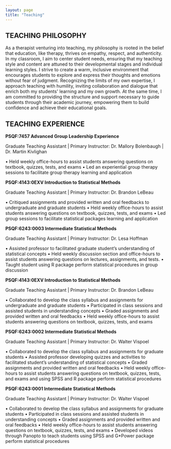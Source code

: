 ```yaml
---
layout: page
title: "Teaching"
---
```

## TEACHING PHILOSOPHY

As a therapist venturing into teaching, my philosophy is rooted in the belief that education, like therapy, thrives on empathy, respect, and authenticity. In my classroom, I aim to center student needs, ensuring that my teaching style and content are attuned to their developmental stages and individual learning styles. I strive to create a warm, inclusive environment that encourages students to explore and express their thoughts and emotions without fear of judgment. Recognizing the limits of my own expertise, I approach teaching with humility, inviting collaboration and dialogue that enrich both my students' learning and my own growth. At the same time, I am committed to providing the structure and support necessary to guide students through their academic journey, empowering them to build confidence and achieve their educational goals.

## TEACHING EXPERIENCE	


**PSQF:7457 Advanced Group Leadership Experience**

Graduate Teaching Assistant | Primary Instructor: Dr. Mallory Bolenbaugh | Dr. Martin Kivlighan

•	Held weekly office-hours to assist students answering questions on textbook, quizzes, tests, and exams
•	Led an experiential group therapy sessions to facilitate group therapy learning and application


**PSQF:4143:0EXV Introduction to Statistical Methods**

Graduate Teaching Assistant | Primary Instructor: Dr. Brandon LeBeau

•	Critiqued assignments and provided written and oral feedbacks to undergraduate and graduate students
•	Held weekly office-hours to assist students answering questions on textbook, quizzes, tests, and exams
•	Led group sessions to facilitate statistical packages learning and application


**PSQF:6243:0003 Intermediate Statistical Methods**

Graduate Teaching Assistant | Primary Instructor: Dr. Lesa Hoffman

•	Assisted professor to facilitated graduate student’s understanding of statistical concepts
•	Held weekly discussion section and office-hours to assist students answering questions on lectures, assignments, and tests.
•	Taught student using R package perform statistical procedures in group discussion


**PSQF:4143:0EXV Introduction to Statistical Methods**

Graduate Teaching Assistant | Primary Instructor: Dr. Brandon LeBeau

•	Collaborated to develop the class syllabus and assignments for undergraduate and graduate students
•	Participated in class sessions and assisted students in understanding concepts
•	Graded assignments and provided written and oral feedbacks
•	Held weekly office-hours to assist students answering questions on textbook, quizzes, tests, and exams


**PSQF:6243:0002 Intermediate Statistical Methods**

Graduate Teaching Assistant | Primary Instructor: Dr. Walter Vispoel

•	Collaborated to develop the class syllabus and assignments for graduate students
•	Assisted professor developing quizzes and activities to facilitated student’s understanding of statistical concepts
•	Graded assignments and provided written and oral feedbacks
•	Held weekly office-hours to assist students answering questions on textbook, quizzes, tests, and exams and using SPSS and R package perform statistical procedures

**PSQF:6243:0001 Intermediate Statistical Methods**

Graduate Teaching Assistant | Primary Instructor: Dr. Walter Vispoel

•	Collaborated to develop the class syllabus and assignments for graduate students
•	Participated in class sessions and assisted students in understanding concepts
•	Graded assignments and provided written and oral feedbacks
•	Held weekly office-hours to assist students answering questions on textbook, quizzes, tests, and exams
•	Developed videos through Panopto to teach students using SPSS and G*Power package perform statistical procedures

